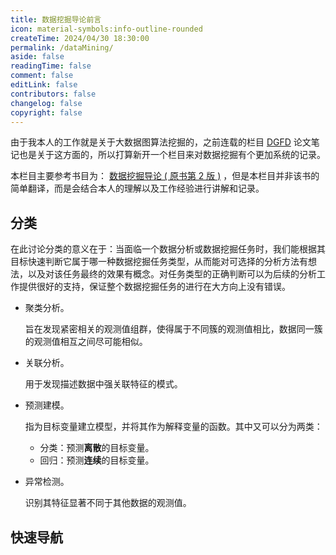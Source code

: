 ```yaml
---
title: 数据挖掘导论前言
icon: material-symbols:info-outline-rounded
createTime: 2024/04/30 18:30:00
permalink: /dataMining/
aside: false
readingTime: false
comment: false
editLink: false
contributors: false
changelog: false
copyright: false
---
```

由于我本人的工作就是关于大数据图算法挖掘的，之前连载的栏目 [DGFD](/paperNote/9hfux33n/) 论文笔记也是关于这方面的，所以打算新开一个栏目来对数据挖掘有个更加系统的记录。

本栏目主要参考书目为： [数据挖掘导论 ( 原书第 2 版 )](https://book.douban.com/subject/34798830/) ，但是本栏目并非该书的简单翻译，而是会结合本人的理解以及工作经验进行讲解和记录。

## 分类
在此讨论分类的意义在于：当面临一个数据分析或数据挖掘任务时，我们能根据其目标快速判断它属于哪一种数据挖掘任务类型，从而能对可选择的分析方法有想法，以及对该任务最终的效果有概念。对任务类型的正确判断可以为后续的分析工作提供很好的支持，保证整个数据挖掘任务的进行在大方向上没有错误。

-   聚类分析。

    旨在发现紧密相关的观测值组群，使得属于不同簇的观测值相比，数据同一簇的观测值相互之间尽可能相似。

-   关联分析。

    用于发现描述数据中强关联特征的模式。

-   预测建模。

    指为目标变量建立模型，并将其作为解释变量的函数。其中又可以分为两类：
    -   分类：预测**离散**的目标变量。
    -   回归：预测**连续**的目标变量。

-   异常检测。

    识别其特征显著不同于其他数据的观测值。

## 快速导航
<CardGrid>
  <LinkCard title="数据" href="/dataMining/2lllinx7/" />
  <LinkCard title="关联分析" href="/dataMining/j32xc8g7/" />
</CardGrid>
